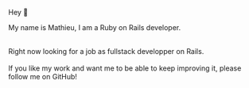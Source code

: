 Hey 👋

My name is Mathieu, I am a Ruby on Rails developer.

<br>
Right now looking for a job as fullstack developper on Rails.
<br>
<br>
If you like my work and want me to be able to keep improving it, please follow me on GitHub!

<!--
**Mth0158/Mth0158** is a ✨ _special_ ✨ repository because its `README.md` (this file) appears on your GitHub profile.

Here are some ideas to get you started:

- 🔭 I’m currently working on ...
- 🌱 I’m currently learning ...
- 👯 I’m looking to collaborate on ...
- 🤔 I’m looking for help with ...
- 💬 Ask me about ...
- 📫 How to reach me: ...
- 😄 Pronouns: ...
- ⚡ Fun fact: ...
-->
